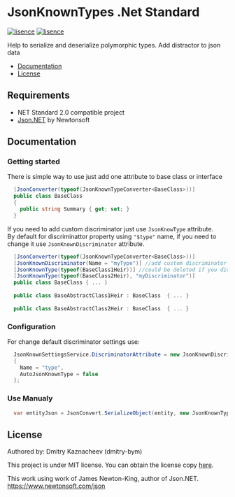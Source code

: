 # JsonKnownTypes .Net Standard
[![lisence](https://img.shields.io/github/license/dmitry-bym/JsonKnownTypes?style=flat-square)](https://github.com/dmitry-bym/JsonKnownTypes/blob/master/LICENSE)
[![lisence](https://img.shields.io/badge/nuget-v0.1.0-orange?logo=nuget&style=flat-square)](https://www.nuget.org/packages/JsonKnownTypes/)

Help to serialize and deserialize polymorphic types. Add distractor to json data

- [Documentation](#Documentation)
- [License](#License)

## Requirements
- NET Standard 2.0 compatible project
- [Json.NET](https://github.com/JamesNK/Newtonsoft.Json) by Newtonsoft

## Documentation
### Getting started
There is simple way to use just add one attribute to base class or interface
```c#
  [JsonConverter(typeof(JsonKnownTypeConverter<BaseClass>))]
  public class BaseClass
  {
    public string Summary { get; set; }
  }
```

If you need to add custom discriminator just use `JsonKnowType` attribute.  
By default for discriminattor property using `"$type"` name, if you need to change it use `JsonKnownDiscriminator` attribute. 
```c#
  [JsonConverter(typeof(JsonKnownTypeConverter<BaseClass>))]
  [JsonKnownDiscriminator(Name = "myType")] //add custom discriminator name
  [JsonKnownType(typeof(BaseClass1Heir))] //could be deleted if you didn't turn off AutoJsonKnownType
  [JsonKnownType(typeof(BaseClass2Heir), "myDiscriminator")]
  public class BaseClass { ... }
  
  public class BaseAbstractClass1Heir : BaseClass  { ... }
  
  public class BaseAbstractClass2Heir : BaseClass  { ... }
```
### Configuration
For change default discriminator settings use:
```c#
  JsonKnownSettingsService.DiscriminatorAttribute = new JsonKnownDiscriminatorAttribute
  {
    Name = "type",
    AutoJsonKnownType = false
  };
```
### Use Manualy 
```c#
  var entityJson = JsonConvert.SerializeObject(entity, new JsonKnownTypeConverter<BaseClass>());
```
## License

Authored by: Dmitry Kaznacheev (dmitry-bym)

This project is under MIT license. You can obtain the license copy [here](https://github.com/dmitry-bym/JsonKnownTypes/blob/master/LICENSE).

This work using work of James Newton-King, author of Json.NET. https://www.newtonsoft.com/json
